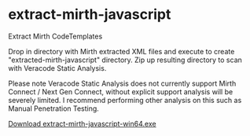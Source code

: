 # extract-mirth-javascript
Extract Mirth CodeTemplates

Drop in directory with Mirth extracted XML files and execute to create "extracted-mirth-javascript" directory.
Zip up resulting directory to scan with Veracode Static Analysis.

Please note Veracode Static Analysis does not currently support Mirth Connect / Next Gen Connect, without explicit support analysis will be severely limited. 
I recommend performing other analysis on this such as Manual Penetration Testing.

[Download extract-mirth-javascript-win64.exe](https://github.com/relaxnow/extract-mirth-javascript/releases/download/v1.0.1/extract-mirth-javascript-win64.exe)
